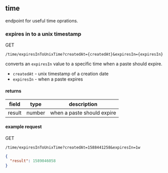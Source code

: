 ## time

endpoint for useful time oprations.

### expires in to a unix timestamp

<p class="method">GET</p> <code>/time/expiresInToUnixTime?createdAt=<span class="var">{createdAt}</span>&expiresIn=<span class="var">{expiresIn}</span></code>

[comment]: <> (`GET /time/expiresInToUnixTime?createdAt={createdAt}&expiresIn={expiresIn}`)

converts an `expiresIn` value to a specific time when a paste should expire.

* `createdAt` - unix timestamp of a creation date
* `expiresIn` - when a paste expires

[comment]: <> (TODO: list all possible `expiresIn` values.)

#### returns

| field  | type   | description                |
|--------|--------|----------------------------|
| result | number | when a paste should expire |

#### example request

<p class="method">GET</p> <code>/time/expiresInToUnixTime?createdAt=<span class="var">1588441258</span>&expiresIn=<span class="var">1w</span></code>

[comment]: <> (`/time/expiresInToUnixTime?createdAt=1588441258&expiresIn=1w`)

```json
{
  "result": 1589046058
}
```